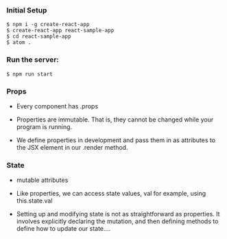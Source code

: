 ### Initial Setup
```
$ npm i -g create-react-app
$ create-react-app react-sample-app
$ cd react-sample-app
$ atom .
```

### Run the server:
```
$ npm run start
```

### Props

- Every component has .props

- Properties are immutable. That is, they cannot be changed while your program is running.

- We define properties in development and pass them in as attributes to the JSX element in our .render method.

### State

- mutable attributes

- Like properties, we can access state values, val for example, using this.state.val

- Setting up and modifying state is not as straightforward as properties. It involves explicitly declaring the mutation, and then defining methods to define how to update our state....
